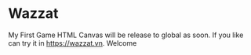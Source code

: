 # Wazzat
My First Game HTML Canvas will be release to global as soon. If you like can try it in https://wazzat.vn. Welcome
